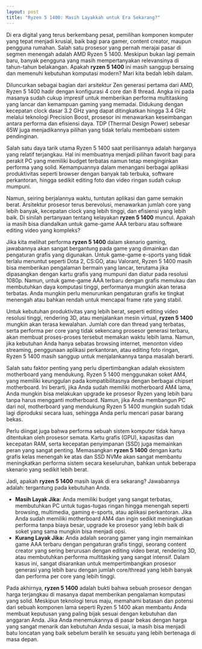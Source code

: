 ```yaml
---
layout: post
title: "Ryzen 5 1400: Masih Layakkah untuk Era Sekarang?"
---
```


Di era digital yang terus berkembang pesat, pemilihan komponen komputer yang tepat menjadi krusial, baik bagi para gamer, content creator, maupun pengguna rumahan. Salah satu prosesor yang pernah merajai pasar di segmen menengah adalah AMD Ryzen 5 1400. Meskipun bukan lagi pemain baru, banyak pengguna yang masih mempertanyakan relevansinya di tahun-tahun belakangan. Apakah **ryzen 5 1400** ini masih sanggup bersaing dan memenuhi kebutuhan komputasi modern? Mari kita bedah lebih dalam.

Diluncurkan sebagai bagian dari arsitektur Zen generasi pertama dari AMD, Ryzen 5 1400 hadir dengan konfigurasi 4 core dan 8 thread. Angka ini pada masanya sudah cukup impresif untuk memberikan performa multitasking yang lancar dan kemampuan gaming yang memadai. Didukung dengan kecepatan clock dasar 3.2 GHz yang dapat ditingkatkan hingga 3.4 GHz melalui teknologi Precision Boost, prosesor ini menawarkan keseimbangan antara performa dan efisiensi daya. TDP (Thermal Design Power) sebesar 65W juga menjadikannya pilihan yang tidak terlalu membebani sistem pendinginan.

Salah satu daya tarik utama Ryzen 5 1400 saat perilisannya adalah harganya yang relatif terjangkau. Hal ini membuatnya menjadi pilihan favorit bagi para perakit PC yang memiliki budget terbatas namun tetap menginginkan performa yang solid. Kemampuannya dalam menangani berbagai aplikasi produktivitas seperti browser dengan banyak tab terbuka, software perkantoran, hingga sedikit editing foto dan video ringan sudah cukup mumpuni.

Namun, seiring berjalannya waktu, tuntutan aplikasi dan game semakin berat. Arsitektur prosesor terus berevolusi, menawarkan jumlah core yang lebih banyak, kecepatan clock yang lebih tinggi, dan efisiensi yang lebih baik. Di sinilah pertanyaan tentang kelayakan **ryzen 5 1400** muncul. Apakah ia masih bisa diandalkan untuk game-game AAA terbaru atau software editing video yang kompleks?

Jika kita melihat performa **ryzen 5 1400** dalam skenario gaming, jawabannya akan sangat bergantung pada game yang dimainkan dan pengaturan grafis yang digunakan. Untuk game-game e-sports yang tidak terlalu menuntut seperti Dota 2, CS:GO, atau Valorant, Ryzen 5 1400 masih bisa memberikan pengalaman bermain yang lancar, terutama jika dipasangkan dengan kartu grafis yang mumpuni dan diatur pada resolusi 1080p. Namun, untuk game-game AAA terbaru dengan grafis memukau dan membutuhkan daya komputasi tinggi, performanya mungkin akan terasa terbatas. Anda mungkin perlu menurunkan pengaturan grafis ke tingkat menengah atau bahkan rendah untuk mencapai frame rate yang stabil.

Untuk kebutuhan produktivitas yang lebih berat, seperti editing video resolusi tinggi, rendering 3D, atau menjalankan mesin virtual, **ryzen 5 1400** mungkin akan terasa kewalahan. Jumlah core dan thread yang terbatas, serta performa per core yang tidak sekencang prosesor generasi terbaru, akan membuat proses-proses tersebut memakan waktu lebih lama. Namun, jika kebutuhan Anda hanya sebatas browsing internet, menonton video streaming, penggunaan aplikasi perkantoran, atau editing foto ringan, Ryzen 5 1400 masih sanggup untuk menjalankannya tanpa masalah berarti.

Salah satu faktor penting yang perlu dipertimbangkan adalah ekosistem motherboard yang mendukung. Ryzen 5 1400 menggunakan soket AM4, yang memiliki keunggulan pada kompatibilitasnya dengan berbagai chipset motherboard. Ini berarti, jika Anda sudah memiliki motherboard AM4 lama, Anda mungkin bisa melakukan upgrade ke prosesor Ryzen yang lebih baru tanpa harus mengganti motherboard. Namun, jika Anda membangun PC dari nol, motherboard yang mendukung Ryzen 5 1400 mungkin sudah tidak lagi diproduksi secara luas, sehingga Anda perlu mencari pasar barang bekas.

Perlu diingat juga bahwa performa sebuah sistem komputer tidak hanya ditentukan oleh prosesor semata. Kartu grafis (GPU), kapasitas dan kecepatan RAM, serta kecepatan penyimpanan (SSD) juga memainkan peran yang sangat penting. Memasangkan **ryzen 5 1400** dengan kartu grafis kelas menengah ke atas dan SSD NVMe akan sangat membantu meningkatkan performa sistem secara keseluruhan, bahkan untuk beberapa skenario yang sedikit lebih berat.

Jadi, apakah **ryzen 5 1400** masih layak di era sekarang? Jawabannya adalah: tergantung pada kebutuhan Anda.

*   **Masih Layak Jika:** Anda memiliki budget yang sangat terbatas, membutuhkan PC untuk tugas-tugas ringan hingga menengah seperti browsing, multimedia, gaming e-sports, atau aplikasi perkantoran. Jika Anda sudah memiliki motherboard AM4 dan ingin sedikit meningkatkan performa tanpa biaya besar, upgrade ke prosesor yang lebih baik di soket yang sama mungkin bisa menjadi opsi.
*   **Kurang Layak Jika:** Anda adalah seorang gamer yang ingin memainkan game AAA terbaru dengan pengaturan grafis tinggi, seorang content creator yang sering berurusan dengan editing video berat, rendering 3D, atau membutuhkan performa multitasking yang sangat intensif. Dalam kasus ini, sangat disarankan untuk mempertimbangkan prosesor generasi yang lebih baru dengan jumlah core/thread yang lebih banyak dan performa per core yang lebih tinggi.

Pada akhirnya, **ryzen 5 1400** adalah bukti bahwa sebuah prosesor dengan harga terjangkau di masanya dapat memberikan pengalaman komputasi yang solid. Meskipun teknologi terus maju, memahami batasan dan potensi dari sebuah komponen lama seperti Ryzen 5 1400 akan membantu Anda membuat keputusan yang paling bijak sesuai dengan kebutuhan dan anggaran Anda. Jika Anda menemukannya di pasar bekas dengan harga yang sangat menarik dan kebutuhan Anda sesuai, ia masih bisa menjadi batu loncatan yang baik sebelum beralih ke sesuatu yang lebih bertenaga di masa depan.
